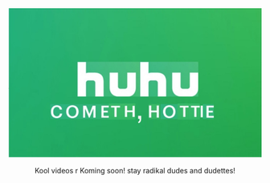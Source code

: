 
<html>
<head>

<style>
  p {
        color : green
  }
  </style>
  </head>
  <body>
    <img src="huhu.jpg" />
      <p><center>Kool videos r Koming soon! stay radikal dudes and dudettes!</center></p>
  
  </body>
